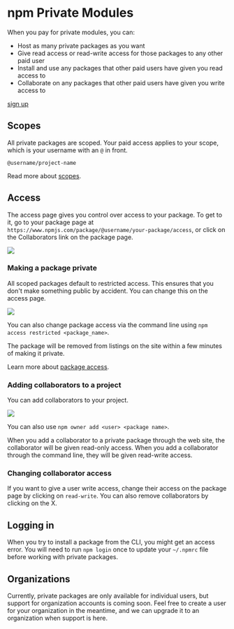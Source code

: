 <hgroup>
<h1>npm Private Modules</h1>  
</hgroup>

When you pay for private modules, you can:

- Host as many private packages as you want
- Give read access or read-write access for those packages to any other paid user
- Install and use any packages that other paid users have given you read access to
- Collaborate on any packages that other paid users have given you write access to

<a class="button" href="https://www.npmjs.com/settings/billing">sign up</a>

## Scopes

All private packages are scoped. Your paid access applies to your scope, which is your username with an `@` in front.

`@username/project-name`

Read more about [scopes](https://docs.npmjs.com/getting-started/scoped-packages).

## Access

The access page gives you control over access to your package. To get to it, go to your package page at `https://www.npmjs.com/package/@username/your-package/access`, or click on the Collaborators link on the package page.

![](http://npmblog-images.surge.sh/static-pages/collaborators-page.png)

### Making a package private

All scoped packages default to restricted access. This ensures that you don't make something public by accident. You can change this on the access page.

![](http://npmblog-images.surge.sh/static-pages/make-private-ui.gif)

You can also change package access via the command line using `npm access restricted <package_name>`.

The package will be removed from listings on the site within a few minutes of making it private.

Learn more about [package access](@LINK).

### Adding collaborators to a project

You can add collaborators to your project.

![](http://npmblog-images.surge.sh/static-pages/add-collaborator.gif)

You can also use `npm owner add <user> <package name>`.

When you add a collaborator to a private package through the web site, the collaborator will be given read-only access. When you add a collaborator through the command line, they will be given read-write access.

### Changing collaborator access

If you want to give a user write access, change their access on the package page by clicking on `read-write`. You can also remove collaborators by clicking on the X.

## Logging in

When you try to install a package from the CLI, you might get an access error. You will need to run `npm login` once to update your `~/.npmrc` file before working with private packages.

## Organizations

Currently, private packages are only available for individual users, but support for organization accounts is coming soon. Feel free to create a user for your organization in the meantime, and we can upgrade it to an organization when support is here.
